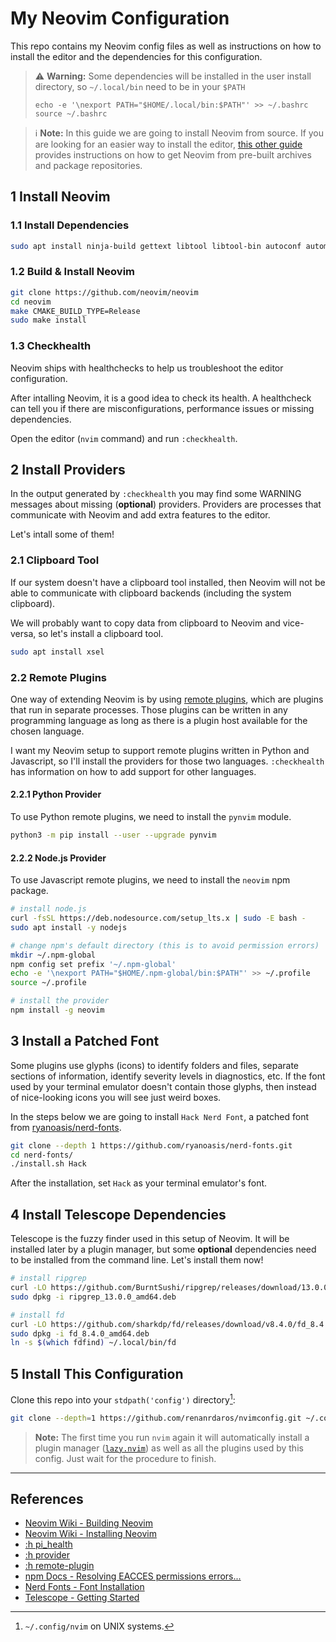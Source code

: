 # My Neovim Configuration

This repo contains my Neovim config files as well as instructions on how to install the editor and the dependencies for this configuration.

> ⚠️  **Warning:** Some dependencies will be installed in the user install directory, so `~/.local/bin` need to be in your `$PATH`
>
> ```
> echo -e '\nexport PATH="$HOME/.local/bin:$PATH"' >> ~/.bashrc
> source ~/.bashrc
> ```

> ℹ️  **Note:** In this guide we are going to install Neovim from source. If you are looking for an easier way to install the editor, [this other guide](https://github.com/neovim/neovim/wiki/Installing-Neovim) provides instructions on how to get Neovim from pre-built archives and package repositories.

## 1 Install Neovim

### 1.1 Install Dependencies

```sh
sudo apt install ninja-build gettext libtool libtool-bin autoconf automake cmake g++ pkg-config unzip curl doxygen
```

### 1.2 Build & Install Neovim

```sh
git clone https://github.com/neovim/neovim
cd neovim
make CMAKE_BUILD_TYPE=Release
sudo make install
```

### 1.3 Checkhealth

Neovim ships with healthchecks to help us troubleshoot the editor configuration.

After intalling Neovim, it is a good idea to check its health. A healthcheck can tell you if there are misconfigurations, performance issues or missing dependencies.

Open the editor (`nvim` command) and run `:checkhealth`.

## 2 Install Providers

In the output generated by `:checkhealth` you may find some WARNING messages about missing (**optional**) providers. Providers are processes that communicate with Neovim and add extra features to the editor. 

Let's intall some of them!

### 2.1 Clipboard Tool

If our system doesn't have a clipboard tool installed, then Neovim will not be able to communicate with clipboard backends (including the system clipboard).

We will probably want to copy data from clipboard to Neovim and vice-versa, so let's install a clipboard tool.

```sh
sudo apt install xsel
```

### 2.2 Remote Plugins

One way of extending Neovim is by using [remote plugins](https://neovim.io/doc/user/remote_plugin.html), which are plugins that run in separate processes. Those plugins can be written in any programming language as long as there is a plugin host available for the chosen language.

I want my Neovim setup to support remote plugins written in Python and Javascript, so I'll install the providers for those two languages. `:checkhealth` has information on how to add support for other languages.

#### 2.2.1 Python Provider

To use Python remote plugins, we need to install the `pynvim` module.

```sh
python3 -m pip install --user --upgrade pynvim
```

#### 2.2.2 Node.js Provider

To use Javascript remote plugins, we need to install the `neovim` npm package.

```sh
# install node.js
curl -fsSL https://deb.nodesource.com/setup_lts.x | sudo -E bash -
sudo apt install -y nodejs

# change npm's default directory (this is to avoid permission errors)
mkdir ~/.npm-global
npm config set prefix '~/.npm-global'
echo -e '\nexport PATH="$HOME/.npm-global/bin:$PATH"' >> ~/.profile
source ~/.profile 

# install the provider
npm install -g neovim
```

## 3 Install a Patched Font

Some plugins use glyphs (icons) to identify folders and files, separate sections of information, identify severity levels in diagnostics, etc. If the font used by your terminal emulator doesn't contain those glyphs, then instead of nice-looking icons you will see just weird boxes.

In the steps below we are going to install `Hack Nerd Font`, a patched font from [ryanoasis/nerd-fonts](https://github.com/ryanoasis/nerd-fonts).

```sh
git clone --depth 1 https://github.com/ryanoasis/nerd-fonts.git
cd nerd-fonts/
./install.sh Hack
```

After the installation, set `Hack` as your terminal emulator's font.

## 4 Install Telescope Dependencies

Telescope is the fuzzy finder used in this setup of Neovim. It will be installed later by a plugin manager, but some **optional** dependencies need to be installed from the command line. Let's install them now!

```sh
# install ripgrep
curl -LO https://github.com/BurntSushi/ripgrep/releases/download/13.0.0/ripgrep_13.0.0_amd64.deb
sudo dpkg -i ripgrep_13.0.0_amd64.deb

# install fd
curl -LO https://github.com/sharkdp/fd/releases/download/v8.4.0/fd_8.4.0_amd64.deb
sudo dpkg -i fd_8.4.0_amd64.deb
ln -s $(which fdfind) ~/.local/bin/fd
```

## 5 Install This Configuration

Clone this repo into your `stdpath('config')` directory[^1]:

```sh
git clone --depth=1 https://github.com/renanrdaros/nvimconfig.git ~/.config/nvim
```

> **Note:** The first time you run `nvim` again it will automatically install a plugin manager ([`lazy.nvim`](https://github.com/folke/lazy.nvim)) as well as all the plugins used by this config. Just wait for the procedure to finish.

---
## References

- [Neovim Wiki - Building Neovim](https://github.com/neovim/neovim/wiki/Building-Neovim)
- [Neovim Wiki - Installing Neovim](https://github.com/neovim/neovim/wiki/Installing-Neovim)
- [:h pi_health](https://neovim.io/doc/user/pi_health.html)
- [:h provider](https://neovim.io/doc/user/provider.html)
- [:h remote-plugin](https://neovim.io/doc/user/remote_plugin.html)
- [npm Docs - Resolving EACCES permissions errors...](https://docs.npmjs.com/resolving-eacces-permissions-errors-when-installing-packages-globally)
- [Nerd Fonts - Font Installation](https://github.com/ryanoasis/nerd-fonts#font-installation)
- [Telescope - Getting Started](https://github.com/nvim-telescope/telescope.nvim#getting-started)

[^1]: `~/.config/nvim` on UNIX systems.
